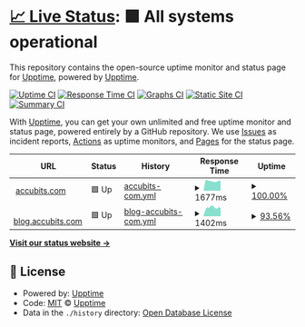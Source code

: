 # [📈 Live Status](https://demo.upptime.js.org): <!--live status--> **🟩 All systems operational**

This repository contains the open-source uptime monitor and status page for [Upptime](https://upptime.js.org), powered by [Upptime](https://github.com/upptime/upptime).

[![Uptime CI](https://github.com/accubits-nightswatch/upptime/workflows/Uptime%20CI/badge.svg)](https://github.com/accubits-nightswatch/upptime/actions?query=workflow%3A%22Uptime+CI%22)
[![Response Time CI](https://github.com/accubits-nightswatch/upptime/workflows/Response%20Time%20CI/badge.svg)](https://github.com/accubits-nightswatch/upptime/actions?query=workflow%3A%22Response+Time+CI%22)
[![Graphs CI](https://github.com/accubits-nightswatch/upptime/workflows/Graphs%20CI/badge.svg)](https://github.com/accubits-nightswatch/upptime/actions?query=workflow%3A%22Graphs+CI%22)
[![Static Site CI](https://github.com/accubits-nightswatch/upptime/workflows/Static%20Site%20CI/badge.svg)](https://github.com/accubits-nightswatch/upptime/actions?query=workflow%3A%22Static+Site+CI%22)
[![Summary CI](https://github.com/accubits-nightswatch/upptime/workflows/Summary%20CI/badge.svg)](https://github.com/accubits-nightswatch/upptime/actions?query=workflow%3A%22Summary+CI%22)

With [Upptime](https://upptime.js.org), you can get your own unlimited and free uptime monitor and status page, powered entirely by a GitHub repository. We use [Issues](https://github.com/upptime/upptime/issues) as incident reports, [Actions](https://github.com/accubits-nightswatch/upptime/actions) as uptime monitors, and [Pages](https://demo.upptime.js.org) for the status page.

<!--start: status pages-->
<!-- This summary is generated by Upptime (https://github.com/upptime/upptime) -->
<!-- Do not edit this manually, your changes will be overwritten -->
<!-- prettier-ignore -->
| URL | Status | History | Response Time | Uptime |
| --- | ------ | ------- | ------------- | ------ |
| <img alt="" src="https://icons.duckduckgo.com/ip3/accubits.com.ico" height="13"> [accubits.com](https://accubits.com) | 🟩 Up | [accubits-com.yml](https://github.com/accubits-nightswatch/upptime/commits/HEAD/history/accubits-com.yml) | <details><summary><img alt="Response time graph" src="./graphs/accubits-com/response-time-week.png" height="20"> 1677ms</summary><br><a href="https://accubits-nightswatch.github.io/upptime/history/accubits-com"><img alt="Response time 1659" src="https://img.shields.io/endpoint?url=https%3A%2F%2Fraw.githubusercontent.com%2Faccubits-nightswatch%2Fupptime%2FHEAD%2Fapi%2Faccubits-com%2Fresponse-time.json"></a><br><a href="https://accubits-nightswatch.github.io/upptime/history/accubits-com"><img alt="24-hour response time 1796" src="https://img.shields.io/endpoint?url=https%3A%2F%2Fraw.githubusercontent.com%2Faccubits-nightswatch%2Fupptime%2FHEAD%2Fapi%2Faccubits-com%2Fresponse-time-day.json"></a><br><a href="https://accubits-nightswatch.github.io/upptime/history/accubits-com"><img alt="7-day response time 1677" src="https://img.shields.io/endpoint?url=https%3A%2F%2Fraw.githubusercontent.com%2Faccubits-nightswatch%2Fupptime%2FHEAD%2Fapi%2Faccubits-com%2Fresponse-time-week.json"></a><br><a href="https://accubits-nightswatch.github.io/upptime/history/accubits-com"><img alt="30-day response time 1657" src="https://img.shields.io/endpoint?url=https%3A%2F%2Fraw.githubusercontent.com%2Faccubits-nightswatch%2Fupptime%2FHEAD%2Fapi%2Faccubits-com%2Fresponse-time-month.json"></a><br><a href="https://accubits-nightswatch.github.io/upptime/history/accubits-com"><img alt="1-year response time 1659" src="https://img.shields.io/endpoint?url=https%3A%2F%2Fraw.githubusercontent.com%2Faccubits-nightswatch%2Fupptime%2FHEAD%2Fapi%2Faccubits-com%2Fresponse-time-year.json"></a></details> | <details><summary><a href="https://accubits-nightswatch.github.io/upptime/history/accubits-com">100.00%</a></summary><a href="https://accubits-nightswatch.github.io/upptime/history/accubits-com"><img alt="All-time uptime 100.00%" src="https://img.shields.io/endpoint?url=https%3A%2F%2Fraw.githubusercontent.com%2Faccubits-nightswatch%2Fupptime%2FHEAD%2Fapi%2Faccubits-com%2Fuptime.json"></a><br><a href="https://accubits-nightswatch.github.io/upptime/history/accubits-com"><img alt="24-hour uptime 100.00%" src="https://img.shields.io/endpoint?url=https%3A%2F%2Fraw.githubusercontent.com%2Faccubits-nightswatch%2Fupptime%2FHEAD%2Fapi%2Faccubits-com%2Fuptime-day.json"></a><br><a href="https://accubits-nightswatch.github.io/upptime/history/accubits-com"><img alt="7-day uptime 100.00%" src="https://img.shields.io/endpoint?url=https%3A%2F%2Fraw.githubusercontent.com%2Faccubits-nightswatch%2Fupptime%2FHEAD%2Fapi%2Faccubits-com%2Fuptime-week.json"></a><br><a href="https://accubits-nightswatch.github.io/upptime/history/accubits-com"><img alt="30-day uptime 100.00%" src="https://img.shields.io/endpoint?url=https%3A%2F%2Fraw.githubusercontent.com%2Faccubits-nightswatch%2Fupptime%2FHEAD%2Fapi%2Faccubits-com%2Fuptime-month.json"></a><br><a href="https://accubits-nightswatch.github.io/upptime/history/accubits-com"><img alt="1-year uptime 100.00%" src="https://img.shields.io/endpoint?url=https%3A%2F%2Fraw.githubusercontent.com%2Faccubits-nightswatch%2Fupptime%2FHEAD%2Fapi%2Faccubits-com%2Fuptime-year.json"></a></details>
| <img alt="" src="https://icons.duckduckgo.com/ip3/blog.accubits.com.ico" height="13"> [blog.accubits.com](https://blog.accubits.com) | 🟩 Up | [blog-accubits-com.yml](https://github.com/accubits-nightswatch/upptime/commits/HEAD/history/blog-accubits-com.yml) | <details><summary><img alt="Response time graph" src="./graphs/blog-accubits-com/response-time-week.png" height="20"> 1402ms</summary><br><a href="https://accubits-nightswatch.github.io/upptime/history/blog-accubits-com"><img alt="Response time 1399" src="https://img.shields.io/endpoint?url=https%3A%2F%2Fraw.githubusercontent.com%2Faccubits-nightswatch%2Fupptime%2FHEAD%2Fapi%2Fblog-accubits-com%2Fresponse-time.json"></a><br><a href="https://accubits-nightswatch.github.io/upptime/history/blog-accubits-com"><img alt="24-hour response time 1340" src="https://img.shields.io/endpoint?url=https%3A%2F%2Fraw.githubusercontent.com%2Faccubits-nightswatch%2Fupptime%2FHEAD%2Fapi%2Fblog-accubits-com%2Fresponse-time-day.json"></a><br><a href="https://accubits-nightswatch.github.io/upptime/history/blog-accubits-com"><img alt="7-day response time 1402" src="https://img.shields.io/endpoint?url=https%3A%2F%2Fraw.githubusercontent.com%2Faccubits-nightswatch%2Fupptime%2FHEAD%2Fapi%2Fblog-accubits-com%2Fresponse-time-week.json"></a><br><a href="https://accubits-nightswatch.github.io/upptime/history/blog-accubits-com"><img alt="30-day response time 1422" src="https://img.shields.io/endpoint?url=https%3A%2F%2Fraw.githubusercontent.com%2Faccubits-nightswatch%2Fupptime%2FHEAD%2Fapi%2Fblog-accubits-com%2Fresponse-time-month.json"></a><br><a href="https://accubits-nightswatch.github.io/upptime/history/blog-accubits-com"><img alt="1-year response time 1399" src="https://img.shields.io/endpoint?url=https%3A%2F%2Fraw.githubusercontent.com%2Faccubits-nightswatch%2Fupptime%2FHEAD%2Fapi%2Fblog-accubits-com%2Fresponse-time-year.json"></a></details> | <details><summary><a href="https://accubits-nightswatch.github.io/upptime/history/blog-accubits-com">93.56%</a></summary><a href="https://accubits-nightswatch.github.io/upptime/history/blog-accubits-com"><img alt="All-time uptime 98.63%" src="https://img.shields.io/endpoint?url=https%3A%2F%2Fraw.githubusercontent.com%2Faccubits-nightswatch%2Fupptime%2FHEAD%2Fapi%2Fblog-accubits-com%2Fuptime.json"></a><br><a href="https://accubits-nightswatch.github.io/upptime/history/blog-accubits-com"><img alt="24-hour uptime 100.00%" src="https://img.shields.io/endpoint?url=https%3A%2F%2Fraw.githubusercontent.com%2Faccubits-nightswatch%2Fupptime%2FHEAD%2Fapi%2Fblog-accubits-com%2Fuptime-day.json"></a><br><a href="https://accubits-nightswatch.github.io/upptime/history/blog-accubits-com"><img alt="7-day uptime 93.56%" src="https://img.shields.io/endpoint?url=https%3A%2F%2Fraw.githubusercontent.com%2Faccubits-nightswatch%2Fupptime%2FHEAD%2Fapi%2Fblog-accubits-com%2Fuptime-week.json"></a><br><a href="https://accubits-nightswatch.github.io/upptime/history/blog-accubits-com"><img alt="30-day uptime 98.48%" src="https://img.shields.io/endpoint?url=https%3A%2F%2Fraw.githubusercontent.com%2Faccubits-nightswatch%2Fupptime%2FHEAD%2Fapi%2Fblog-accubits-com%2Fuptime-month.json"></a><br><a href="https://accubits-nightswatch.github.io/upptime/history/blog-accubits-com"><img alt="1-year uptime 98.63%" src="https://img.shields.io/endpoint?url=https%3A%2F%2Fraw.githubusercontent.com%2Faccubits-nightswatch%2Fupptime%2FHEAD%2Fapi%2Fblog-accubits-com%2Fuptime-year.json"></a></details>

<!--end: status pages-->

[**Visit our status website →**](https://demo.upptime.js.org)

## 📄 License

- Powered by: [Upptime](https://github.com/upptime/upptime)
- Code: [MIT](./LICENSE) © [Upptime](https://upptime.js.org)
- Data in the `./history` directory: [Open Database License](https://opendatacommons.org/licenses/odbl/1-0/)
